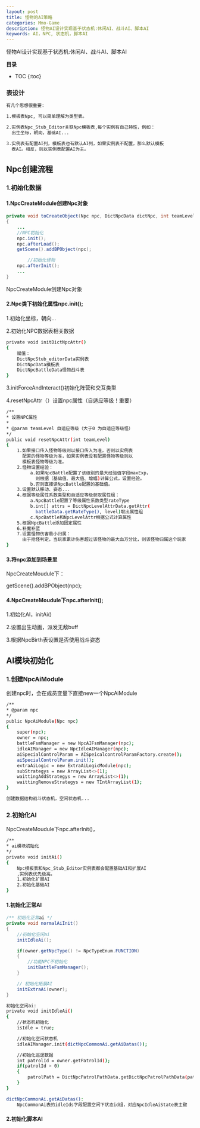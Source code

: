 ```yaml
---
layout: post
title: 怪物的AI策略
categories: Mmo-Game
description: 怪物AI设计实现基于状态机:休闲AI、战斗AI、脚本AI
keywords: AI，NPC, 状态机，脚本AI
---
```


怪物AI设计实现基于状态机:休闲AI、战斗AI、脚本AI

**目录**

* TOC
{:toc}

### 表设计

```sh
有几个思想很重要:

1.模板表Npc, 可以简单理解为类型表。

2.实例表Npc_Stub_Editor关联Npc模板表,每个实例有自己特性，例如：
  出生坐标，朝向，基础AI...

3.实例表有配置AI列，模板表也有默认AI列，如果实例表不配置，那么默认模板
  表AI。相反，则以实例表配置AI为主。
```

## Npc创建流程

### 1.初始化数据

#### 1.NpcCreateModule创建Npc对象

```java
private void toCreateObject(Npc npc, DictNpcData dictNpc, int teamLevel,int x,int y,int z,int rotation)
{
    ...
    //NPC初始化
    npc.init();
    npc.afterLoad();
    getScene().addBPObject(npc);

        //初始化怪物
    npc.afterInit();
    ...
}
```
NpcCreateModule创建Npc对象

#### 2.Npc类下初始化属性npc.init();

1.初始化坐标，朝向...

2.初始化NPC数据表相关数据
```sh
private void initDictNpcAttr()
{
    赋值：
    DictNpcStub_editorData实例表
    DictNpcData模板表
    DictNpcBattleData怪物战斗表
}
```

3.initForceAndInteract()初始化阵营和交互类型

4.resetNpcAttr（）设置npc属性（自适应等级！重要）
```sh
/**
* 设置NPC属性
*
* @param teamLevel 自适应等级（大于0 为自适应等级怪）
*/
public void resetNpcAttr(int teamLevel)
{
    1.如果接口传入怪物等级则以接口传入为准，否则以实例表
      配置的怪物等级为准，如果实例表没有配置怪物等级则以
      模板表怪物等级为准。
    2.怪物设置经验：
         a.如果NpcBattle配置了该级别的最大经验值字段maxExp，
           则根据（基础值、最大值、增幅)计算公式，设置经验。
         b.否则直接读NpcBattle配置的基础值。
    3.设置默认移动、姿态...
    4.根据等级属性系数类型和自适应等级获取属性组：
         a.NpcBattle配置了等级属性系数类型rateType
         b.int[] attrs = DictNpcLevelAttrData.getAttr(
           battleData.getRateType(), level)取出属性组
         c.NpcBattle和NpcLevelAttr根据公式计算属性
    5.根据NpcBattle添加固定属性
    6.补魔补蓝
    7.设置怪物伤害最小归属：
      由于抢怪判定，当玩家累计伤害超过该怪物的最大血万分比，则该怪物归属这个玩家
}

```

#### 3.将npc添加到场景里

NpcCreateMoudule下：

getScene().addBPObject(npc);


#### 4.NpcCreateMoudule下npc.afterInit();

1.初始化AI，initAi()

2.设置出生动画，派发无敌buff

3.根据NpcBirth表设置是否使用战斗姿态

## AI模块初始化

### 1.创建NpcAiModule

创建npc时，会在成员变量下直接new一个NpcAiModule
```sh
/**
* @param npc
*/
public NpcAiModule(Npc npc)
{
    super(npc);
    owner = npc;
    battleFsmManager = new NpcAIFsmManager(npc);
    idleAIManager = new NpcIdleAIManager(npc);
    aiSpecialControlParam = AISpeicalcontrolParamFactory.create();
    aiSpecialControlParam.init();
    extraAiLogic = new ExtraAiLogicModule(npc);
    subStrategys = new ArrayList<>(1);
    waittingAddStrategys = new ArrayList<>(1);
    waittingRemoveStrategys = new TIntArrayList(1);
}

创建数据结构战斗状态机，空闲状态机...
```


### 2.初始化AI
NpcCreateMoudule下npc.afterInit()，

```sh
/**
* ai模块初始化
*/
private void initAi()
{
    Npc模板表和Npc_Stub_Editor实例表都会配置基础AI和扩展AI
    ,实例表优先级高。
    1.初始化扩展AI
    2.初始化基础AI
}
```

#### 1.初始化正常AI

```java
/** 初始化正常ai */
private void normalAiInit()
{
    //初始化空闲ai
    initIdleAi();

    if(owner.getNpcType() != NpcTypeEnum.FUNCTION)
    {
        //功能NPC不初始化
        initBattleFsmManager();
    }

    // 初始化拓展AI
    initExtraAi(owner);
}
```

```sh
初始化空闲ai:
private void initIdleAi()
{
    //状态机初始化
    isIdle = true;

    //初始化空闲状态机
    idleAIManager.init(dictNpcCommonAi.getAiDatas());

    //初始化巡逻数据
    int patrolId = owner.getPatrolId();
    if(patrolId > 0)
    {
        patrolPath = DictNpcPatrolPathData.getDictNpcPatrolPathData(patrolId);
    }
}

dictNpcCommonAi.getAiDatas():
    NpcCommonAi表的idleIds字段配置空闲下状态id组，对应NpcIdleAiState表主键
```


#### 2.初始化脚本AI